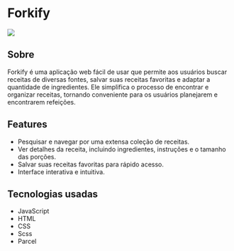 # Forkify
<img src="https://i.imgur.com/YEmDuWu.png">

## Sobre
Forkify é uma aplicação web fácil de usar que permite aos usuários buscar receitas de diversas fontes, salvar suas receitas favoritas e adaptar a quantidade de ingredientes. Ele simplifica o processo de encontrar e organizar receitas, tornando conveniente para os usuários planejarem e encontrarem refeições.

## Features
- Pesquisar e navegar por uma extensa coleção de receitas.
- Ver detalhes da receita, incluindo ingredientes, instruções e o tamanho das porções.
- Salvar suas receitas favoritas para rápido acesso.
- Interface interativa e intuitiva.

## Tecnologias usadas
- JavaScript
- HTML
- CSS
- Scss
- Parcel
